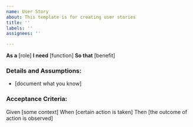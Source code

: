 ```yaml
---
name: User Story
about: This template is for creating user stories
title: ''
labels: ''
assignees: ''

---
```


**As a** [role]
**I need** [function]
**So that** [benefit]

### Details and Assumptions:
* [document what you know]

### Acceptance Criteria:
Given [some context]
When [certain action is taken]
Then [the outcome of action is observed]
